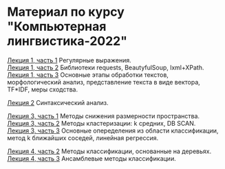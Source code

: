 # Материал по курсу "Компьютерная лингвистика-2022"

[Лекция 1, часть 1](https://github.com/klyshinsky/NLP_VVSU_2022/blob/main/Lecture_20220411_1_regexp.ipynb) Регулярные выражения.  
[Лекция 1, часть 2](https://github.com/klyshinsky/NLP_VVSU_2022/blob/main/Lecture_20220411_2_requests.ipynb) Библиотеки requests, BeautyfulSoup, lxml+XPath.  
[Лекция 1, часть 3](https://github.com/klyshinsky/NLP_VVSU_2022/blob/main/Lecture_20220411_3_text_processing.ipynb) Основные этапы обработки текстов, морфологический анализ, представление текста в виде вектора, TF*IDF, меры сходства. 

[Лекция 2](https://github.com/klyshinsky/NLP_VVSU_2022/blob/main/Lecture_20220418_Parser.ipynb) Синтаксический анализ.  

[Лекция 3, часть 1](https://github.com/klyshinsky/NLP_VVSU_2022/blob/main/Lecture_20220419_1_Reduce_space.ipynb) Методы снижения размерности пространства.  
[Лекция 3, часть 2](https://github.com/klyshinsky/NLP_VVSU_2022/blob/main/Lecture_20220419_2_Clustering.ipynb) Методы кластеризации: k средних, DB SCAN.  
[Лекция 3, часть 3](https://github.com/klyshinsky/NLP_VVSU_2022/blob/main/Lecture_20220419_3_Classification.ipynb) Основные опеределения из области классификации, метод k ближайших соседей, линейная регрессия. 

[Лекция 4, часть 2](https://github.com/klyshinsky/NLP_VVSU_2022/blob/main/Lecture_20220425_2_DecisionTrees.ipynb) Методы классификации, основанные на деревьях.  
[Лекция 4, часть 3](https://github.com/klyshinsky/NLP_VVSU_2022/blob/main/Lecture_20220425_3_Ensamble.ipynb) Ансамблевые методы классификации. 




